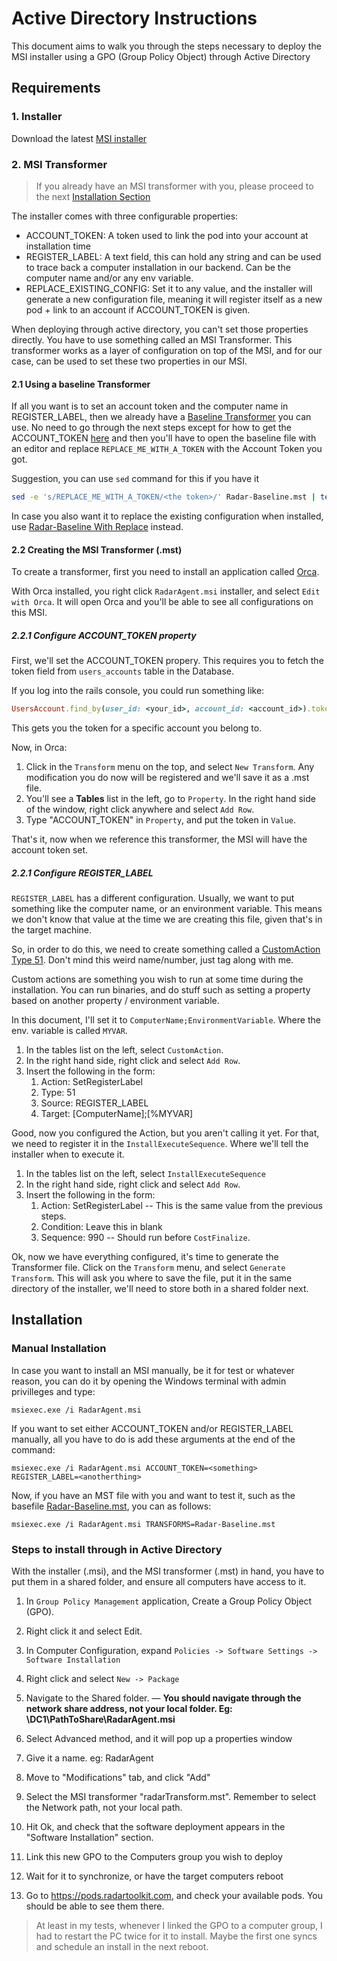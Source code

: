 # Active Directory Instructions

This document aims to walk you through the steps necessary to deploy the MSI installer using a GPO (Group Policy Object)
through Active Directory


## Requirements

### 1. Installer

Download the latest [MSI installer](https://pods.radartoolkit.com/client_versions/stable/packages/msi-amd64/download)

### 2. MSI Transformer

>If you already have an MSI transformer with you, please proceed to the next [Installation Section](#installation)


The installer comes with three configurable properties:

* ACCOUNT_TOKEN: A token used to link the pod into your account at installation time
* REGISTER_LABEL: A text field, this can hold any string and can be used to trace back a computer installation in our backend. Can be the computer name and/or any env variable.
* REPLACE_EXISTING_CONFIG: Set it to any value, and the installer will generate a new configuration file, meaning it will register itself as a new pod + link to an account if ACCOUNT_TOKEN is given.

When deploying through active directory, you can't set those properties directly. You have to use something called an MSI Transformer.
This transformer works as a layer of configuration on top of the MSI, and for our case, can be used to set these two properties in our MSI.

#### 2.1 Using a baseline Transformer

If all you want is to set an account token and the computer name in REGISTER_LABEL, then we already have a [Baseline Transformer](files/ActiveDirectoryInstructions/Radar-Baseline.mst) you can use. No need to go through the next steps except for how to get the ACCOUNT_TOKEN [here](#221-configure-account_token-property) and then you'll have to open the baseline file with an editor and replace `REPLACE_ME_WITH_A_TOKEN` with the Account Token you got.

Suggestion, you can use `sed` command for this if you have it

```sh
sed -e 's/REPLACE_ME_WITH_A_TOKEN/<the token>/' Radar-Baseline.mst | tee Radar-MyToken.mst
```

In case you also want it to replace the existing configuration when installed, use [Radar-Baseline With Replace](files/ActiveDirectoryInstructions/Radar-Baseline-With-Replace.mst) instead.

#### 2.2 Creating the MSI Transformer (.mst)

To create a transformer, first you need to install an application called [Orca](https://learn.microsoft.com/pt-br/windows/win32/msi/orca-exe).

With Orca installed, you right click `RadarAgent.msi` installer, and select `Edit with Orca`. It will open Orca and you'll be able to see all configurations on this MSI.


##### 2.2.1 Configure ACCOUNT_TOKEN property

First, we'll set the ACCOUNT_TOKEN propery. This requires you to fetch the token field from `users_accounts` table in the Database.

If you log into the rails console, you could run something like:

```rb
UsersAccount.find_by(user_id: <your_id>, account_id: <account_id>).token
```

This gets you the token for a specific account you belong to.

Now, in Orca:

1. Click in the `Transform` menu on the top, and select `New Transform`. Any modification you do now will be registered and we'll save it as a .mst file.
2. You'll see a **Tables**  list in the left, go to `Property`. In the right hand side of the window, right click anywhere and select `Add Row`.
3. Type "ACCOUNT_TOKEN" in `Property`, and put the token in `Value`.


That's it, now when we reference this transformer, the MSI will have the account token set.

##### 2.2.1 Configure REGISTER_LABEL

`REGISTER_LABEL` has a different configuration. Usually, we want to put something like the computer name, or an environment variable. This means we don't know that value at the time we are creating this file, given that's in the target machine.

So, in order to do this, we need to create something called a [CustomAction Type 51](https://learn.microsoft.com/lv-lv/windows/win32/msi/custom-action-type-51). Don't mind this weird name/number, just tag along with me.

Custom actions are something you wish to run at some time during the installation. You can run binaries, and do stuff such as setting a property based on another property / environment variable.

In this document, I'll set it to `ComputerName;EnvironmentVariable`. Where the env. variable is called `MYVAR`.

1. In the tables list on the left, select `CustomAction`.
2. In the right hand side, right click and select `Add Row`.
3. Insert the following in the form:
   1. Action: SetRegisterLabel
   2. Type: 51
   3. Source: REGISTER_LABEL
   4. Target: [ComputerName];[%MYVAR]


Good, now you configured the Action, but you aren't calling it yet. For that, we need to register it in the `InstallExecuteSequence`. Where we'll tell the installer when to execute it.

1. In the tables list on the left, select `InstallExecuteSequence`
2. In the right hand side, right click and select `Add Row`.
3. Insert the following in the form:
   1. Action: SetRegisterLabel -- This is the same value from the previous steps.
   2. Condition: Leave this in blank
   3. Sequence: 990 -- Should run before `CostFinalize`.


Ok, now we have everything configured, it's time to generate the Transformer file. Click on the `Transform` menu, and select `Generate Transform`. This will ask you where to save the file, put it in the same directory of the installer, we'll need to store both in a shared folder next.

## Installation

### Manual Installation

In case you want to install an MSI manually, be it for test or whatever reason,
you can do it by opening the Windows terminal with admin privilleges and type:

```
msiexec.exe /i RadarAgent.msi
```

If you want to set either ACCOUNT_TOKEN and/or REGISTER_LABEL manually, all you have to do is add these arguments at the end of the command:

```
msiexec.exe /i RadarAgent.msi ACCOUNT_TOKEN=<something> REGISTER_LABEL=<anotherthing>
```

Now, if you have an MST file with you and want to test it, such as the basefile [Radar-Baseline.mst](files/ActiveDirectoryInstructions/Radar-Baseline.mst), you can as follows:

```
msiexec.exe /i RadarAgent.msi TRANSFORMS=Radar-Baseline.mst
```

### Steps to install through in Active Directory


With the installer (.msi), and the MSI transformer (.mst) in hand, you have to put them in a shared folder, and ensure all computers have access to it.

1. In `Group Policy Management` application, Create a Group Policy Object (GPO).

2. Right click it and select Edit.
3. In Computer Configuration, expand `Policies -> Software Settings -> Software Installation`

4. Right click and select `New -> Package`

5. Navigate to the Shared folder. — **You should navigate through the network share address, not your local folder. Eg: \\DC1\PathToShare\RadarAgent.msi**

6. Select Advanced method, and it will pop up a properties window

7. Give it a name. eg: RadarAgent

8. Move to "Modifications" tab, and click "Add"

9. Select the MSI transformer "radarTransform.mst". Remember to select the Network path, not your local path.

10. Hit Ok, and check that the software deployment appears in the "Software Installation" section.

11. Link this new GPO to the Computers group you wish to deploy

12. Wait for it to synchronize, or have the target computers reboot

13. Go to https://pods.radartoolkit.com, and check your available pods. You should be able to see them there.


> At least in my tests, whenever I linked the GPO to a computer group, I had to restart the PC twice for it to install. Maybe the first one syncs and schedule an install in the next reboot.

